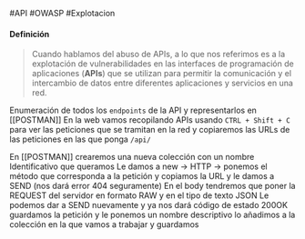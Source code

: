 #API #OWASP #Explotacion 

#### Definición
>Cuando hablamos del abuso de APIs, a lo que nos referimos es a la explotación de vulnerabilidades en las interfaces de programación de aplicaciones (**APIs**) que se utilizan para permitir la comunicación y el intercambio de datos entre diferentes aplicaciones y servicios en una red.

Enumeración de todos los `endpoints` de la API y representarlos en [[POSTMAN]]
En la web vamos recopilando APIs usando `CTRL + Shift + C` para ver las peticiones que se tramitan en la red y copiaremos las URLs de las peticiones en las que ponga `/api/`

En [[POSTMAN]] crearemos una nueva colección con un nombre Identificativo que queramos
	Le damos a new -> HTTP -> ponemos el método que corresponda a la petición y copiamos la URL y le damos a SEND (nos dará error 404 seguramente)
En el body tendremos que poner la REQUEST del servidor en formato RAW y en el tipo de texto JSON
Le podemos dar a SEND nuevamente y ya nos dará código de estado 200OK guardamos la petición y le ponemos un nombre descriptivo lo añadimos a la colección en la que vamos a trabajar y guardamos



